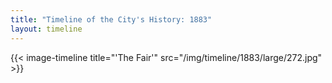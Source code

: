 ```yaml
---
title: "Timeline of the City's History: 1883"
layout: timeline
---
```


{{< image-timeline title="'The Fair'" src="/img/timeline/1883/large/272.jpg" >}}
